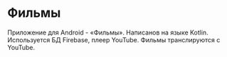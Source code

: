 # Фильмы
Приложение для Android - «Фильмы». Написанов на языке Kotlin. Используется БД Firebase, плеер YouTube. Фильмы транслируются с YouTube.
